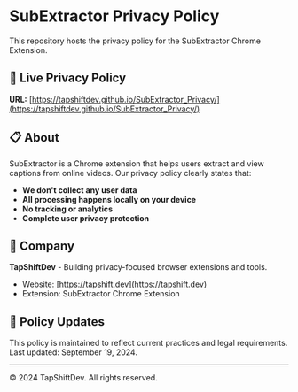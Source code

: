 # SubExtractor Privacy Policy

This repository hosts the privacy policy for the SubExtractor Chrome Extension.

## 🔗 Live Privacy Policy

**URL:** [https://tapshiftdev.github.io/SubExtractor_Privacy/](https://tapshiftdev.github.io/SubExtractor_Privacy/)

## 📋 About

SubExtractor is a Chrome extension that helps users extract and view captions from online videos. Our privacy policy clearly states that:

- **We don't collect any user data**
- **All processing happens locally on your device**
- **No tracking or analytics**
- **Complete user privacy protection**

## 🏢 Company

**TapShiftDev** - Building privacy-focused browser extensions and tools.

- Website: [https://tapshift.dev](https://tapshift.dev)
- Extension: SubExtractor Chrome Extension

## 📄 Policy Updates

This policy is maintained to reflect current practices and legal requirements. Last updated: September 19, 2024.

---

© 2024 TapShiftDev. All rights reserved.